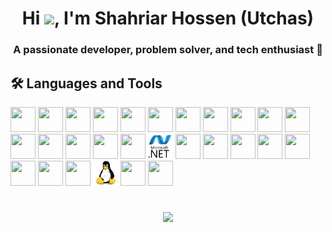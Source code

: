 <h1 align="center">Hi <img src="https://media.giphy.com/media/hvRJCLFzcasrR4ia7z/giphy.gif" width="30px">, I'm Shahriar Hossen (Utchas)</h1>
<h3 align="center">A passionate developer, problem solver, and tech enthusiast 🚀</h3>

<h2>🛠️ Languages and Tools</h2>
<p align="left">
  <img src="https://techstack-generator.vercel.app/cpp-icon.svg" width="40" height="40"/>  
  <img src="https://techstack-generator.vercel.app/csharp-icon.svg" width="40" height="40"/>  
  <img src="https://techstack-generator.vercel.app/java-icon.svg" width="40" height="40"/>  
  <img src="https://techstack-generator.vercel.app/python-icon.svg" width="40" height="40"/>  
  <img src="https://techstack-generator.vercel.app/js-icon.svg" width="40" height="40"/>  
  <img src="https://techstack-generator.vercel.app/ts-icon.svg" width="40" height="40"/>  
  <img src="https://camo.githubusercontent.com/730577f274566576ff88e28ea042fea703254659dd140c5478ce1423f07f4855/68747470733a2f2f736b696c6c69636f6e732e6465762f69636f6e733f693d706870" width="40" height="40"/>  
  <img src="https://cdn.jsdelivr.net/gh/devicons/devicon/icons/html5/html5-original.svg" width="40" height="40"/>  
  <img src="https://cdn.jsdelivr.net/gh/devicons/devicon/icons/css3/css3-original.svg" width="40" height="40"/>  
  <img src="https://cdn.jsdelivr.net/gh/devicons/devicon/icons/bootstrap/bootstrap-original.svg" width="40" height="40"/>  
  <img src="https://www.vectorlogo.zone/logos/tailwindcss/tailwindcss-icon.svg" width="40" height="40"/>  
  <img src="https://techstack-generator.vercel.app/react-icon.svg" width="40" height="40"/>  
  <img src="https://cdn.jsdelivr.net/gh/devicons/devicon/icons/nextjs/nextjs-original.svg" width="40" height="40"/>  
  <img src="https://cdn.jsdelivr.net/gh/devicons/devicon/icons/nodejs/nodejs-original.svg" width="40" height="40"/>  
  <img src="https://cdn.jsdelivr.net/gh/devicons/devicon/icons/express/express-original.svg" width="40" height="40"/>  
  <img src="https://cdn.jsdelivr.net/gh/devicons/devicon/icons/nestjs/nestjs-original.svg" width="40" height="40"/>  
  <img src="https://raw.githubusercontent.com/devicons/devicon/master/icons/dot-net/dot-net-original-wordmark.svg" width="40" height="40"/>  
  <img src="https://techstack-generator.vercel.app/mysql-icon.svg" width="40" height="40"/>  
  <img src="https://cdn.jsdelivr.net/gh/devicons/devicon/icons/postgresql/postgresql-original.svg" width="40" height="40"/>  
  <img src="https://cdn.jsdelivr.net/gh/devicons/devicon/icons/mongodb/mongodb-original.svg" width="40" height="40"/>  
  <img src="https://cdn.jsdelivr.net/gh/devicons/devicon/icons/git/git-original.svg" width="40" height="40"/>  
  <img src="https://techstack-generator.vercel.app/github-icon.svg" width="40" height="40"/>  
  <img src="https://cdn.jsdelivr.net/gh/devicons/devicon/icons/firebase/firebase-plain.svg" width="40" height="40"/>  
  <img src="https://www.vectorlogo.zone/logos/getpostman/getpostman-icon.svg" width="40" height="40"/>  
  <img src="https://www.vectorlogo.zone/logos/figma/figma-icon.svg" width="40" height="40"/>  
  <img src="https://raw.githubusercontent.com/devicons/devicon/master/icons/linux/linux-original.svg" width="40" height="40"/>  
  <img src="https://cdn.jsdelivr.net/gh/devicons/devicon/icons/tensorflow/tensorflow-original.svg" width="40" height="40"/>  
  <img src="https://cdn.jsdelivr.net/gh/devicons/devicon/icons/jupyter/jupyter-original.svg" width="40" height="40"/>  
</p>

<h1 ></h1>
<div align="center">
    <img src="https://github-readme-stats.vercel.app/api/top-langs/?username=Shahriar-Utchas&langs_count=10&layout=compact" width="320">
</div>
